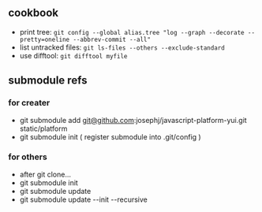 ## cookbook
* print tree: `git config --global alias.tree "log --graph --decorate --pretty=oneline --abbrev-commit --all"`
* list untracked files: `git ls-files --others --exclude-standard`
* use difftool: `git difftool myfile`

## submodule refs

### for creater
* git submodule add git@github.com:josephj/javascript-platform-yui.git static/platform
* git submodule init ( register submodule into .git/config )

### for others
* after git clone...
* git submodule init
* git submodule update
* git submodule update --init --recursive

